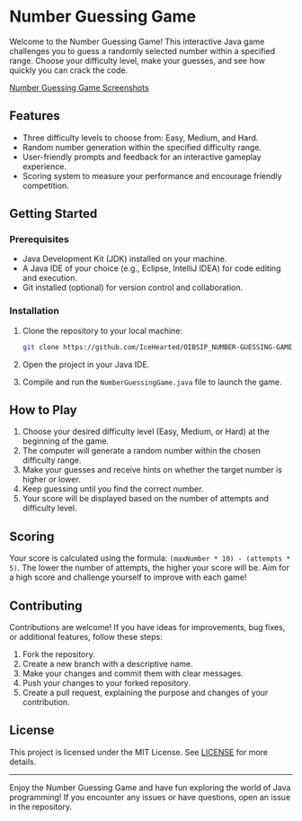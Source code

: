 
# Number Guessing Game

Welcome to the Number Guessing Game! This interactive Java game challenges you to guess a randomly selected number within a specified range. Choose your difficulty level, make your guesses, and see how quickly you can crack the code.

[Number Guessing Game Screenshots](https://t.ly/kekgM)

## Features

- Three difficulty levels to choose from: Easy, Medium, and Hard.
- Random number generation within the specified difficulty range.
- User-friendly prompts and feedback for an interactive gameplay experience.
- Scoring system to measure your performance and encourage friendly competition.

## Getting Started

### Prerequisites

- Java Development Kit (JDK) installed on your machine.
- A Java IDE of your choice (e.g., Eclipse, IntelliJ IDEA) for code editing and execution.
- Git installed (optional) for version control and collaboration.

### Installation

1. Clone the repository to your local machine:

   ```bash
   git clone https://github.com/IceHearted/OIBSIP_NUMBER-GUESSING-GAME.git
   ```

2. Open the project in your Java IDE.

3. Compile and run the `NumberGuessingGame.java` file to launch the game.

## How to Play

1. Choose your desired difficulty level (Easy, Medium, or Hard) at the beginning of the game.
2. The computer will generate a random number within the chosen difficulty range.
3. Make your guesses and receive hints on whether the target number is higher or lower.
4. Keep guessing until you find the correct number.
5. Your score will be displayed based on the number of attempts and difficulty level.

## Scoring

Your score is calculated using the formula: `(maxNumber * 10) - (attempts * 5)`. The lower the number of attempts, the higher your score will be. Aim for a high score and challenge yourself to improve with each game!

## Contributing

Contributions are welcome! If you have ideas for improvements, bug fixes, or additional features, follow these steps:

1. Fork the repository.
2. Create a new branch with a descriptive name.
3. Make your changes and commit them with clear messages.
4. Push your changes to your forked repository.
5. Create a pull request, explaining the purpose and changes of your contribution.

## License

This project is licensed under the MIT License. See [LICENSE](LICENSE) for more details.

---

Enjoy the Number Guessing Game and have fun exploring the world of Java programming! If you encounter any issues or have questions, open an issue in the repository.
